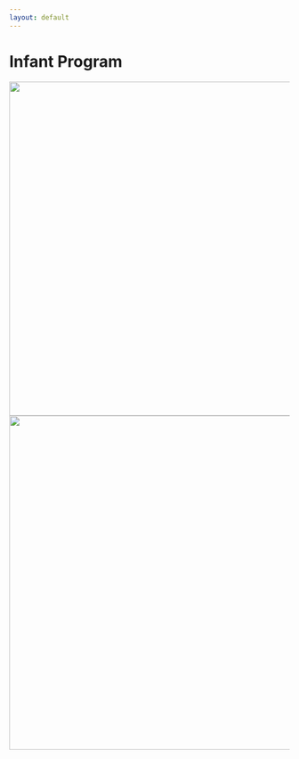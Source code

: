 ```yaml
---
layout: default
---
```


# Infant Program

<a href="https://cloud.githubusercontent.com/assets/11180395/15264885/bfe9e056-192d-11e6-8463-f0fb0df21e46.jpg">
  <img width="600" src="https://cloud.githubusercontent.com/assets/11180395/15264885/bfe9e056-192d-11e6-8463-f0fb0df21e46.jpg"/>

<a href="https://cloud.githubusercontent.com/assets/11180395/15264881/aee788c6-192d-11e6-807d-61371979e380.jpg">
  <img width="600" src="https://cloud.githubusercontent.com/assets/11180395/15264881/aee788c6-192d-11e6-807d-61371979e380.jpg"/>
  

  

